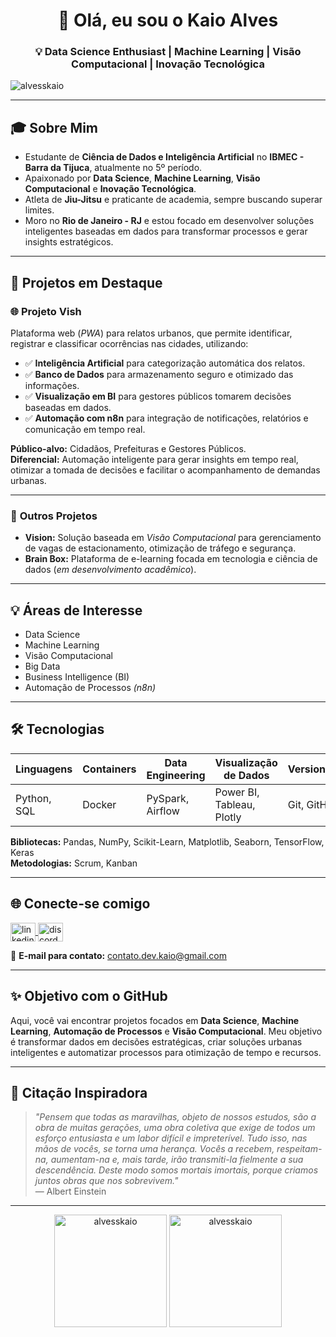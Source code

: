 <h1 align="center">👋 Olá, eu sou o Kaio Alves</h1>
<h3 align="center">💡 Data Science Enthusiast | Machine Learning | Visão Computacional | Inovação Tecnológica</h3>

<p align="left"> <img src="https://komarev.com/ghpvc/?username=alvesskaio&label=Profile%20views&color=0e75b6&style=flat" alt="alvesskaio" /> </p>

---

## 🎓 **Sobre Mim**
- Estudante de **Ciência de Dados e Inteligência Artificial** no **IBMEC - Barra da Tijuca**, atualmente no 5º período.
- Apaixonado por **Data Science**, **Machine Learning**, **Visão Computacional** e **Inovação Tecnológica**.
- Atleta de **Jiu-Jitsu** e praticante de academia, sempre buscando superar limites.
- Moro no **Rio de Janeiro - RJ** e estou focado em desenvolver soluções inteligentes baseadas em dados para transformar processos e gerar insights estratégicos.

---

## 🚀 **Projetos em Destaque**
### 🌐 **Projeto Vish**
Plataforma web (*PWA*) para relatos urbanos, que permite identificar, registrar e classificar ocorrências nas cidades, utilizando:
- ✅ **Inteligência Artificial** para categorização automática dos relatos.
- ✅ **Banco de Dados** para armazenamento seguro e otimizado das informações.
- ✅ **Visualização em BI** para gestores públicos tomarem decisões baseadas em dados.
- ✅ **Automação com n8n** para integração de notificações, relatórios e comunicação em tempo real.

**Público-alvo:** Cidadãos, Prefeituras e Gestores Públicos.  
**Diferencial:** Automação inteligente para gerar insights em tempo real, otimizar a tomada de decisões e facilitar o acompanhamento de demandas urbanas.

---

### 🚀 **Outros Projetos**
- **Vision:** Solução baseada em *Visão Computacional* para gerenciamento de vagas de estacionamento, otimização de tráfego e segurança.
- **Brain Box:** Plataforma de e-learning focada em tecnologia e ciência de dados (*em desenvolvimento acadêmico*).

---

## 💡 **Áreas de Interesse**
- Data Science  
- Machine Learning  
- Visão Computacional  
- Big Data  
- Business Intelligence (BI)  
- Automação de Processos *(n8n)*  

---

## 🛠️ **Tecnologias**
| **Linguagens**       | **Containers** | **Data Engineering** | **Visualização de Dados** | **Versionamento** |
|----------------------|----------------|---------------------|---------------------------|-------------------|
| Python, SQL         | Docker        | PySpark, Airflow    | Power BI, Tableau, Plotly | Git, GitHub       |

**Bibliotecas:** Pandas, NumPy, Scikit-Learn, Matplotlib, Seaborn, TensorFlow, Keras  
**Metodologias:** Scrum, Kanban  

---

## 🌐 **Conecte-se comigo**
<p align="left">
<a href="https://linkedin.com/in/kaiosoaresalves/" target="_blank">
  <img align="center" src="https://raw.githubusercontent.com/rahuldkjain/github-profile-readme-generator/master/src/images/icons/Social/linked-in-alt.svg" alt="linkedin" height="30" width="40" />
</a>
<a href="https://discord.gg/g8pBsWm8" target="_blank">
  <img align="center" src="https://raw.githubusercontent.com/rahuldkjain/github-profile-readme-generator/master/src/images/icons/Social/discord.svg" alt="discord" height="30" width="40" />
</a>
</p>

📧 **E-mail para contato:** [contato.dev.kaio@gmail.com](mailto:contato.dev.kaio@gmail.com)

---

## ✨ **Objetivo com o GitHub**
Aqui, você vai encontrar projetos focados em **Data Science**, **Machine Learning**, **Automação de Processos** e **Visão Computacional**. Meu objetivo é transformar dados em decisões estratégicas, criar soluções urbanas inteligentes e automatizar processos para otimização de tempo e recursos.

---

## 🌌 **Citação Inspiradora**
> *"Pensem que todas as maravilhas, objeto de nossos estudos, são a obra de muitas gerações, uma obra coletiva que exige de todos um esforço entusiasta e um labor difícil e impreterível. Tudo isso, nas mãos de vocês, se torna uma herança. Vocês a recebem, respeitam-na, aumentam-na e, mais tarde, irão transmiti-la fielmente a sua descendência. Deste modo somos mortais imortais, porque criamos juntos obras que nos sobrevivem."*  
> — Albert Einstein

---

<div align="center">
  <img height="180em" src="https://github-readme-stats.vercel.app/api?username=alvesskaio&show_icons=true&locale=en&theme=radical" alt="alvesskaio" />
  <img height="180em" src="https://github-readme-streak-stats.herokuapp.com/?user=alvesskaio&theme=radical" alt="alvesskaio" />
</div>
